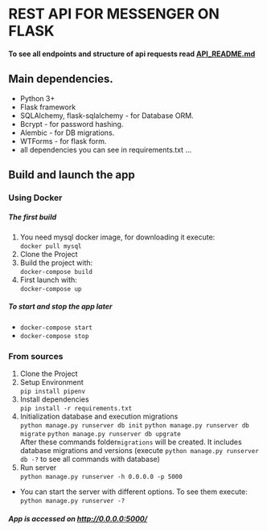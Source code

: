 # REST API FOR MESSENGER ON FLASK

#### To see all endpoints and structure of api requests read [API_README.md](API_README.md)

<!--### App structure

Files:

* `README.md`
* `config.py` - This is a config file of this RESTful API Server example.
* `Dockerfile` - Docker config file which is used to build a Docker image
  running this RESTful API Server example.
*
* `.gitignore` - Lists files and file masks of the files which should not be
  added to git repository.
* `auth_views.py, chat_views.py, user_views.py` - functions and its routes.
* `models.py` - models of database`s tables. 
* `forms.py` - forms of client`s entry.
*  `__init__` - creation app, migrate, db, bcrypt objects.
*  `docker-compose.yml` - File of 
-->
## Main dependencies. 

- Python 3+
- Flask framework
- SQLAlchemy, flask-sqlalchemy - for Database ORM.
- Bcrypt - for password hashing.
- Alembic - for DB migrations.
- WTForms - for flask form.
- all dependencies you can see in requirements.txt ...


## Build and launch the app
### Using Docker
##### The first build

1. You need mysql docker image, for downloading it execute:  
`docker pull mysql`
2. Clone the Project 
3. Build the project with:  
`docker-compose build`
4. First launch with:  
`docker-compose up`

##### To start and stop the app later
- `docker-compose start`
- `docker-compose stop`

### From sources
1. Clone the Project
2. Setup Environment  
`pip install pipenv`
3. Install dependencies  
`pip install -r requirements.txt`
4. Initialization database and execution migrations   
`python manage.py runserver db init`
`python manage.py runserver db migrate`
`python manage.py runserver db upgrate`   
After these commands folder`migrations` will be created. It includes database  migrations and versions (execute `python manage.py runserver db -?` to see all  commands with database)
5. Run server  
`python manage.py runserver -h 0.0.0.0 -p 5000`

* You can start the server with different options. To see them execute: `python manage.py runserver -?` 

##### App is accessed on http://0.0.0.0:5000/


